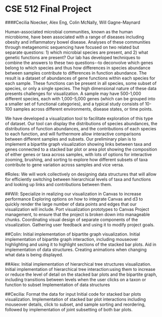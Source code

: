 # CSE 512 Final Project
####Cecilia Noecker, Alex Eng, Colin McNally, Will Gagne-Maynard

  Human-associated microbial communities, known as the human microbiome, have been associated with a range of diseases including obesity and inflammatory bowel disease. Analyses of these communities through metagenomic sequencing have focused on two related but separate questions: 1) which microbial species are present, and 2) what genetic functions are present? Our lab has developed techniques to combine the answers to these two questions--to deconvolve which genes belong to which species and thus how differences in species abundance between samples contribute to differences in function abundance. The result is a dataset of abundances of gene functions within each species for each sample. These functions can be present in all species, some subset of species, or only a single species. The high dimensional nature of these data presents challenges for visualization. A sample may have 500-1,000 different species, each with 1,000-5,000 genes (which can be grouped into a smaller set of functional categories), and a typical study consists of 10-100 samples across different environments, disease states, or time points. 

  We have developed a visualization tool to facilitate exploration of this type of dataset. Our tool can display the distributions of species abundances, the distributions of function abundances, and the contributions of each species to each function, and will furthermore allow interactive comparisons between different samples and subsets. Our preliminary plan is to implement a bipartite graph visualization showing links between taxa and genes connected to a stacked bar plot or area plot showing the composition of either genes or taxa across samples, with lots of options for interactive zooming, brushing, and sorting to explore how different subsets of taxa contribute to gene variation across samples and vice versa.


#Roles:
  We will work collectively on designing data structures that will allow for efficiently switching between hierarchical        levels of taxa and functions and looking up links and contributions between them.
 
##Will: 
Specialize in realizing our visualization in Canvas to increase performance
Exploring options on how to integrate Canvas and d3 to quickly render the large number of data points and edges that our visualization will include.
Port visualization prototypes to Canvas
Project management, to ensure that the project is broken down into manageable chunks.
Coordinating visual design of separate components of the visualization.
Gathering user feedback and using it to modify project goals.

##Colin:
Initial implementation of bipartite graph visualization.
Initial implementation of bipartite graph interaction, including mouseover highlighting and using it to highlight sections of the stacked bar plots.
Aid in implementation of data structures.
Creating animations when changing what data is being displayed.

##Alex:
Initial implementation of hierarchical tree structures visualization.
Initial implementation of hierarchical tree interaction:using them to increase or reduce the level of detail on the stacked bar plots and the bipartite graph, including transitions between levels when the user clicks on a taxon or function to subset
Implementation of data structures

##Cecilia:
Format the data for input
Initial code for stacked bar plots visualization.
Implementation of stacked bar plot interactions including mouseover details, click to subset, and sample sorting and reordering, followed by implementation of joint subsetting of both bar plots.

